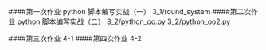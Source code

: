 ####第一次作业
python 脚本编写实战（一）
3_1/round_system
####第二次作业
python 脚本编写实战（二）
3_2/python_oo.py
3_2/python_oo2.py

####第三次作业
4-1
####第四次作业
4-2